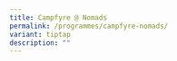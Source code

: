 ```yaml
---
title: Campfyre @ Nomads
permalink: /programmes/campfyre-nomads/
variant: tiptap
description: ""
---
```

